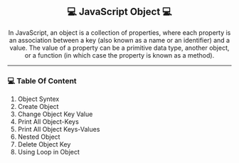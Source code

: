 <h2 align="center" style="font-weight: bold;">💻 JavaScript Object 💻</h2>
<p align="center"> In JavaScript, an object is a collection of properties, where each property is an association between a key (also known as a name or an identifier) and a value. The value of a property can be a primitive data type, another object, or a function (in which case the property is known as a method). </p>
<hr>

<h3> 💻 Table Of Content</h3>
<ol>
    <li>Object Syntex</li>
    <li>Create Object</li>
    <li>Change Object Key Value</li>
    <li>Print All Object-Keys</li>
    <li>Print All Object Keys-Values</li>
    <li>Nested Object</li>
    <li>Delete Object Key</li>
    <li>Using Loop in Object</li>
</ol>
